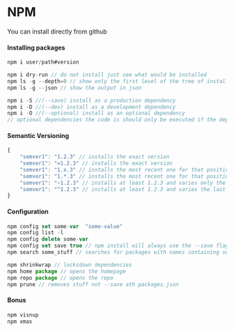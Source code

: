 # NPM

You can install directly from github


#### Installing packages

```javascript
npm i user/path#version
```

```javascript
npm i dry-run // do not install just see what would be installed 
npm ls -g --depth=0 // show only the first level of the tree of installed packages
npm ls -g --json // show the output in json
```


```javascript
npm i -S //(--save) install as a production dependency 
npm i -D //(--dev) install as a development dependency 
npm i -O //(--optional) install as an optional dependency 
// optional dependencies the code is should only be executed if the dependency is installed
``` 

#### Semantic Versioning
```javascript 
{
    "semver1": "1.2.3" // installs the exact version
    "semver1": "=1.2.3" // installs the exact version
    "semver1": "1.x.3" // installs the most recent one for that position
    "semver1": "1.*.3" // installs the most recent one for that position
    "semver1": "~1.2.3" // installs at least 1.2.3 and varies only the last level
    "semver1": "^1.2.3" // installs at least 1.2.3 and varies the last two levels
}
```

#### Configuration


```javascript
npm config set some-var  "some-value"
npm config list -l 
npm config delete some-var
npm config set save true // npm install will always use the --save flag
npm search some_stuff // searches for packages with names containing some_stuff
```


```javascript 
npm shrinkwrap // locksdown dependencies 
npm home package // opens the homepage
npm repo package // opens the repo
npm prune // removes stuff not --save ath packages.json
``` 


#### Bonus

```javascript
npm visnup
npm xmas
```



